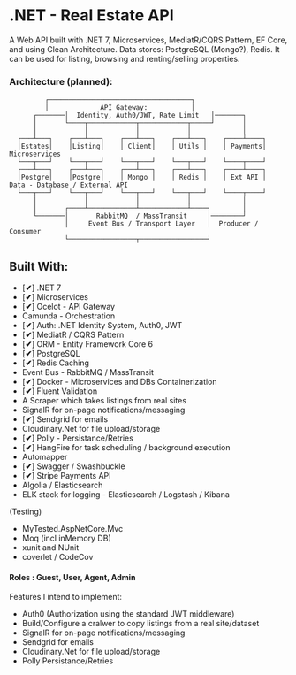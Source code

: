 # .NET - Real Estate API
A Web API built with .NET 7, Microservices, MediatR/CQRS Pattern, EF Core, and using Clean Architecture. Data stores: PostgreSQL (Mongo?), Redis.
It can be used for listing, browsing and renting/selling properties. 


### Architecture (planned):


		     ┌────────────────────────────────────┐
		     │             API Gateway:           │
          ┌───────│  Identity, Auth0/JWT, Rate Limit   │───────┐   
          │       └────┬────────────┬────────────┬─────┘       │
	      │            │            │            │             │   
      ┌───┴───┐    ┌───┴───┐    ┌───┴───┐    ┌───┴───┐    ┌────┴────┐  
      │Estates│    │Listing│    │ Client│    │ Utils │    │ Payments│    Microservices     
      └───┬───┘    └───┬───┘    └───┬───┘    └───┬───┘    └────┬────┘
      ┌───┴───┐    ┌───┴───┐    ┌───┴───┐    ┌───┴───┐    ┌────┴────┐  
      │Postgre│    │Postgre│    │ Mongo │    │ Redis │    │ Ext API │  Data - Database / External API
      └───┬───┘    └───┬───┘    └───┬───┘    └───┬───┘    └────┬────┘
          │            │            │            │             │
	      │       ┌────┴────────────┴────────────┴────┐        │
	      └───────│       RabbitMQ  / MassTransit     │────────┘  
	              │     Event Bus / Transport Layer   │  Producer / Consumer
	              └─────────────────┬─────────────────┘


## Built With:
- [**✔**]  .NET  7 
-  [**✔**]  Microservices
-  [**✔**]  Ocelot - API Gateway
-  Camunda - Orchestration
-  [**✔**]  Auth:  .NET Identity System, Auth0, JWT 
-  [**✔**]  MediatR / CQRS Pattern
-  [**✔**]  ORM - Entity Framework Core 6
-  [**✔**]  PostgreSQL
-  [**✔**]  Redis Caching
-  Event Bus - RabbitMQ / MassTransit
-  [**✔**]  Docker - Microservices and DBs Containerization
-  [**✔**]  Fluent Validation
-  A Scraper which takes listings from real sites
-  SignalR for on-page notifications/messaging
-  [**✔**]  Sendgrid for emails
-  Cloudinary.Net for file upload/storage
-  [**✔**]  Polly - Persistance/Retries
-  [**✔**]  HangFire for task scheduling / background execution
-  Automapper
-  [**✔**]  Swagger / Swashbuckle
-  [**✔**]  Stripe Payments API
-  Algolia / Elasticsearch
-  ELK stack for logging - Elasticsearch / Logstash / Kibana

(Testing)
- MyTested.AspNetCore.Mvc 
- Moq (incl inMemory DB)
- xunit and NUnit
- coverlet / CodeCov


#### Roles :  Guest, User, Agent, Admin

Features I intend to implement:

- Auth0  (Authorization using the standard JWT middleware)
- Build/Configure a cralwer to copy listings from a real site/dataset
- SignalR for on-page notifications/messaging
- Sendgrid for emails
- Cloudinary.Net for file upload/storage
- Polly Persistance/Retries
